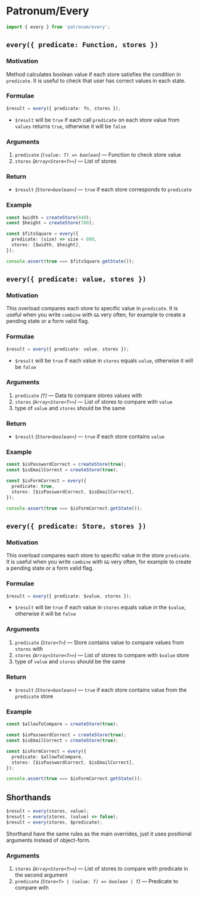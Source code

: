 # Patronum/Every

```ts
import { every } from 'patronum/every';
```

## `every({ predicate: Function, stores })`

### Motivation

Method calculates boolean value if each store satisfies the condition in `predicate`.
It is useful to check that user has correct values in each state.

### Formulae

```ts
$result = every({ predicate: fn, stores });
```

- `$result` will be `true` if each call `predicate` on each store value from `values` returns `true`, otherwise it will be `false`

### Arguments

1. `predicate` _(`(value: T) => boolean`)_ — Function to check store value
1. `stores` _(`Array<Store<T>>`)_ — List of stores

### Return

- `$result` _(`Store<boolean>`)_ — `true` if each store corresponds to `predicate`

### Example

```ts
const $width = createStore(440);
const $height = createStore(780);

const $fitsSquare = every({
  predicate: (size) => size < 800,
  stores: [$width, $height],
});

console.assert(true === $fitsSquare.getState());
```

## `every({ predicate: value, stores })`

### Motivation

This overload compares each store to specific value in `predicate`.
It is useful when you write `combine` with `&&` very often, for example to create a pending state or a form valid flag.

### Formulae

```ts
$result = every({ predicate: value, stores });
```

- `$result` will be `true` if each value in `stores` equals `value`, otherwise it will be `false`

### Arguments

1. `predicate` _(`T`)_ — Data to compare stores values with
1. `stores` _(`Array<Store<T>>`)_ — List of stores to compare with `value`
1. type of `value` and `stores` should be the same

### Return

- `$result` _(`Store<boolean>`)_ — `true` if each store contains `value`

### Example

```ts
const $isPasswordCorrect = createStore(true);
const $isEmailCorrect = createStore(true);

const $isFormCorrect = every({
  predicate: true,
  stores: [$isPasswordCorrect, $isEmailCorrect],
});

console.assert(true === $isFormCorrect.getState());
```

## `every({ predicate: Store, stores })`

### Motivation

This overload compares each store to specific value in the store `predicate`.
It is useful when you write `combine` with `&&` very often, for example to create a pending state or a form valid flag.

### Formulae

```ts
$result = every({ predicate: $value, stores });
```

- `$result` will be `true` if each value in `stores` equals value in the `$value`, otherwise it will be `false`

### Arguments

1. `predicate` _(`Store<T>`)_ — Store contains value to compare values from `stores` with
1. `stores` _(`Array<Store<T>>`)_ — List of stores to compare with `$value` store
1. type of `value` and `stores` should be the same

### Return

- `$result` _(`Store<boolean>`)_ — `true` if each store contains value from the `predicate` store

### Example

```ts
const $allowToCompare = createStore(true);

const $isPasswordCorrect = createStore(true);
const $isEmailCorrect = createStore(true);

const $isFormCorrect = every({
  predicate: $allowToCompare,
  stores: [$isPasswordCorrect, $isEmailCorrect],
});

console.assert(true === $isFormCorrect.getState());
```

## Shorthands

```ts
$result = every(stores, value);
$result = every(stores, (value) => false);
$result = every(stores, $predicate);
```

Shorthand have the same rules as the main overrides, just it uses positional arguments instead of object-form.

### Arguments

1. `stores` _(`Array<Store<T>>`)_ — List of stores to compare with predicate in the second argument
2. `predicate` _(`Store<T> | (value: T) => boolean | T`)_ — Predicate to compare with
